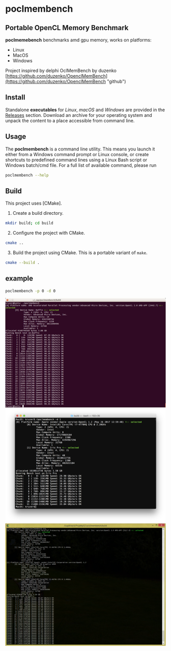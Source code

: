 
# poclmembench
## Portable OpenCL Memory Benchmark 

**poclmemebench** benchmarks amd gpu memory, works on platforms:

*	Linux
*	MacOS
*	Windows

Project inspired by delphi OclMemBench by duzenko [https://github.com/duzenko/OpenclMemBench](https://github.com/duzenko/OpenclMemBench "github")  


## Install

Standalone **executables** for _Linux_, _macOS_ and _Windows_ are provided in
the [Releases](https://github.com/kruzer/poclmembench/releases) section.
Download an archive for your operating system and unpack the content to a place
accessible from command line. 

## Usage

The **poclmembench** is a command line utility. This means you launch it either
from a Windows command prompt or Linux console, or create shortcuts to
predefined command lines using a Linux Bash script or Windows batch/cmd file.
For a full list of available command, please run

```sh
poclmembench --help
```

## Build

This project uses [CMake].

1. Create a build directory.

```sh
mkdir build; cd build
```

2. Configure the project with CMake.

```sh
cmake ..
```

3. Build the project using CMake. This is a portable variant of `make`.

```sh
cmake --build .
```
   

## example
```sh
poclmembench -p 0 -d 0
```
![Linux Screeenshot](img/ScreenshotLin.png?raw=true "Linux Screenshot")
![MacOS Screeenshot](img/ScreenshotMac.png?raw=true "MacOS Screenshot")
![Windows Screeenshot](img/ScreenshotWin.png?raw=true "Windows Screenshot")



